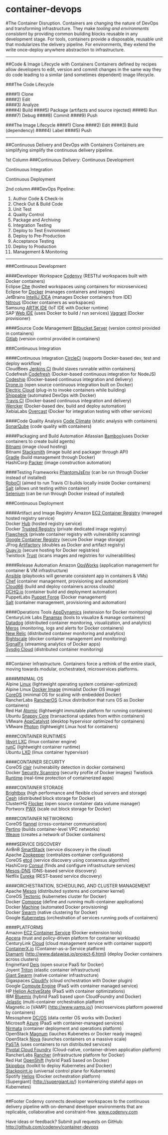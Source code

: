 ﻿# container-devops

#The Container Disruption.
Containers are changing the nature of DevOps and transforming infrastructure. They make *tooling and environments consistent* by providing common building blocks reusable in any development stage. For tools, containers provide a disposable, reusable unit that modularizes the delivery pipeline.  For environments, they extend the write once-deploy anywhere abstraction to infrastructure. 

----------------------------------------------------------------------

##Code & Image Lifecycle with Containers
Containers defined by recipes allow developers to edit, version and commit changes in the same way they do code leading to a similar (and sometimes dependent) image lifecycle.

###The Code Lifecycle

####1) Clone  
####2) Edit  
####3) Analyze  
####4) Build
####5) Package (artifacts and source injected)
####6) Run
####7) Debug
####8) Commit
####9) Push

###The Image Lifecycle
####1) Clone
####2) Edit
####3) Build (dependency)
####4) Label
####5) Push

----------------------------------------------------------------------

##Continuous Delivery and DevOps with Containers
Containers are simplifying simplify the continuous delivery pipeline.

1st Column
###Continuous Delivery:
Continuous Development

Continuous Integration

Continuous Deployment


2nd column
###DevOps Pipeline:
1. Author Code & Check-In
2. Check Out & Build Code
3. Unit Test
4. Quality Control
5. Package and Archiving
6. Integration Testing
7. Deploy to Test Environment
8. Deploy to Pre-Production
9. Acceptance Testing
10. Deploy to Production
11. Management & Monitoring

----------------------------------------------------------------------

###Continuous Development

####Developer Workspace
[Codenvy](https://codenvy.com/) (RESTful workspaces built with Docker containers)  
Eclipse [Che](http://www.eclipse.org/che/) (hosted workspaces using containers for microservices)  
Eclipse for [Docker](https://www.eclipse.org/community/eclipse_newsletter/2015/june/article3.php) (manages containers and images)  
JetBrains [IntelliJ IDEA](https://www.jetbrains.com/idea/) (manages Docker containers from IDE)  
[Nitrous](https://pro.nitrous.io/) (Docker containers as workspaces)  
Samsung [ARTIK IDE](https://www.eclipse.org/che/artik/) (IoT IDE with Docker runtime)  
SAP [Web IDE](https://hcp.sap.com/try.html) (uses Docker to build / run services)
[Vagrant](https://www.vagrantup.com/docs/provisioning/docker.html) (Docker provisioner)  

####Source Code Management
[Bitbucket Server](https://bitbucket.org/atlassian/docker-atlassian-bitbucket-server) (version control provided in containers)  
[Gitlab](http://doc.gitlab.com/omnibus/docker/) (version control provided in containers)  

###Continuous Integration

####Continuous Integration
[CircleCi](https://circleci.com/docs/docker) (supports Docker-based dev, test and deploy workflow)  
CloudBees [Jenkins CI](https://www.cloudbees.com/jenkins/about/code-quality-analysis) (build slaves runnable within  containers)  
Codefresh [Codefresh](http://codefresh.io/) (Docker-based continuous integration for NodeJS)  
[Codeship](https://codeship.com) (Docker-based continuous integration and delivery)  
[Drone.io](https://drone.io/) (open source continuous integration built on Docker)  
[Electric Cloud](http://electric-cloud.com/plugins/directory/p/docker/) (plug-in to invoke containers while building)  
[Shippable](https://app.shippable.com/) (automated DevOps with Docker)  
[Travis CI](https://travis-ci.org) (Docker-based continuous integration and delivery)  
[Wercker](http://wercker.com/) (Docker-based dev, build and deploy automation)  
XebiaLabs [Overcast](https://github.com/xebialabs/overcast) (Docker for integration testing with other services)  

####Code Quality Analysis
[Code Climate](https://codeclimate.com/) (static analysis with containers)  
[SonarQube](http://www.sonarqube.org/) (code quality with containers)  

####Packaging and Build Automation
Atlassian [Bamboo](https://www.atlassian.com/software/bamboo)(uses Docker containers to create build agents)  
[Bitnami](https://bitnami.com/) (image cloud hosting)  
Bitnami [Stacksmith](https://stacksmith.bitnami.com/) (image build and packager through API)  
[Gradle](https://gradle.org) (build management through Docker)  
HashiCorp [Packer](https://www.packer.io/) (image construction automation)  

####Testing Frameworks
[PhantomJsEnv](https://github.com/Codeception/PhantomJsEnv) (can be run through Docker instead of installed)  
[RoboCI](https://github.com/Codegyre/RoboCI) (aimed to run Travis CI builds locally inside Docker containers)  
[Salt](http://docs.saltstack.com/en/latest/ref/states/all/salt.states.dockerio.html) (allows unit testing within container)  
[Selenium](https://github.com/Codeception/SeleniumEnv) (can be run through Docker instead of installed)  


###Continuous Deployment

####Artifact and Image Registry
Amazon [EC2 Container Registry](https://aws.amazon.com/ecr/) (managed hosted registry service)  
Docker [Hub](https://hub.docker.com/) (hosted registry service)  
Docker [Trusted Registry](https://docs.docker.com/docker-trusted-registry/) (private dedicated image registry)  
[Flawcheck](https://flawcheck.com/) (private container registry with vulnerability scanning)  
[Google Container Registry](https://cloud.google.com/container-registry/) (secure Docker image storage)  
JFrog [Artifactory](http://www.jfrog.com/confluence/display/RTF/Docker+Repositories) (doubles as Docker and artifact registry)  
[Quay.io](https://quay.io/plans/) (secure hosting for Docker registries)  
Twistlock [Trust](https://www.twistlock.com/trust/) (scans images and registries for vulnerabilities)

####Release Automation
Amazon [OpsWorks](http://aws.amazon.com/opsworks/) (application management for container & VM infrastructure)  
[Ansible](http://www.ansible.com/docker) (playbooks will generate consistent app in containers & VMs)  
[Chef](https://www.chef.io/solutions/containers/) (container management, provisioning and automation)  
[Cloud66](http://www.cloud66.com/home) (build and deploy containers across clouds)  
[DCHQ.io](https://www.dchq.io/landing/index.html) (container build and deployment automation)  
PuppetLabs [Puppet Forge](https://forge.puppetlabs.com/tags/docker) (Docker management)  
[Salt](http://docs.saltstack.com/en/latest/ref/states/all/salt.states.dockerio.html) (container management, provisioning and automation)  

####Operations Tools
[AppDynamics](http://community.appdynamics.com/t5/eXchange-Community-AppDynamics/Docker-Monitoring-Extension/idi-p/14749) (extension for Docker monitoring)  
CenturyLink Labs [Panamax](http://panamax.io/) (tools to visualize & manage containers)  
[Datadog](https://www.datadoghq.com/blog/datadog-docker-etp/) (distributed container monitoring, visualization, and analytics)  
[Meros](https://meros.io/) (monitoring, logs and alerts for Docker containers)  
[New Relic](https://blog.newrelic.com/2015/05/06/docker-support-2/) (distributed container monitoring and analytics)  
[Rightscale](http://www.rightscale.com/blog/rightscale-news/announcing-docker-container-management-rightscale) (docker container management and monitoring)  
[SignalFx](http://blog.signalfx.com/signalfx-is-proud-to-join-the-docker-ecosystem-technology-partner-program) (streaming analytics of Docker apps)  
[Sysdig Cloud](https://sysdig.com/distributed-container-monitoring-sysdig-cloud-revolution/) (distributed container monitoring)  


----------------------------------------------------------------------

##Container Infrastructure.
Containers force a rethink of the entire stack, moving towards modular, orchestrated, microservices platforms.

####MINIMAL OS  
Alpine [Linux](http://www.alpinelinux.org) (lightweight operating system container-optimized)  
Alpine Linux [Docker Image](http://gliderlabs.viewdocs.io/docker-alpine/) (mimialist Docker OS image)  
[CoreOS](https://coreos.com/using-coreos/) (minimal OS for scaling with embedded Docker)  
RancherLabs [RancherOS](http://rancher.com/rancher-os/) (Linux distribution that runs OS as Docker containers)   
Red Hat [Atomic](http://www.projectatomic.io/) (lightweight immutable platform for running containers)  
Ubuntu [Snappy Core](http://www.ubuntu.com/cloud/snappy) (transactional updates from within containers)  
VMware [AppCatalyst](http://blogs.vmware.com/cloudnative/vmware-appcatalyst) (desktop hypervisor optimized for containers)  
VMware [Photon](https://vmware.github.io/photon/) (lightweight Linux host for containers)  

####CONTAINER RUNTIMES  
[libvirt LXC](https://libvirt.org/drvlxc.html) (linux container engine)  
[runC](https://runc.io/) (lightweight container runtime)  
Ubuntu [LXD](http://www.ubuntu.com/cloud/lxd) (linux container hypervisor)  

####CONTAINER SECURITY  
CoreOS [clair](https://github.com/coreos/clair) (vulnerability detection in docker containers)  
Docker [Security Scanning](https://blog.docker.com/2016/05/docker-security-scanning/) (security profile of Docker images)
Twistlock [Runtime](https://www.twistlock.com/runtime/) (real-time protection of containerized apps)

####CONTAINER STORAGE  
[Brightbox](https://brightbox.com) (high performance and flexible cloud servers and storage)  
[Ceph](http://ceph.com/) (distributed block storage for Docker)  
ClusterHQ [Flocker](https://clusterhq.com/2015/06/17/flocker-1-0/) (open source container data volume manager)  
Portworx [PWX](http://portworx.com/products/) (scale out block storage for Docker)  

####CONTAINER NETWORKING  
CoreOS [flannel](https://coreos.com/flannel/docs/latest/flannel-config.html) (cross-container communication)  
[Pertino](http://pertino.com/pertino-simplifies-networking-of-docker-containers-across-any-cloud-anywhere) (builds container-level VPC networks)  
[Weave](http://weave.in/) (creates a network of Docker containers)  

####SERVICE DISCOVERY  
AirBnB [SmartStack](http://nerds.airbnb.com/smartstack-service-discovery-cloud/) (service discovery in the cloud)  
Apache [Zookeeper](https://zookeeper.apache.org) (centralizes container configurations)  
CoreOS [etcd](https://github.com/coreos/etcd) (service discovery using consensus algorithm)  
HashiCorp [Consul](https://www.consul.io/) (finds and configure infrastructure services)  
[Mesos-DNS](https://github.com/mesosphere/mesos-dns) (DNS-based service discovery)  
Netflix [Eureka](https://github.com/Netflix/eureka) (REST-based service discovery)  

####ORCHESTRATION, SCHEDULING, AND CLUSTER MANAGEMENT  
Apache [Mesos](http://mesos.apache.org/) (distributed systems and container kernel)  
CoreOS [Tectonic](https://tectonic.com/) (kubernetes cluster for Docker)  
Docker [Compose](https://docs.docker.com/compose/) (define and running multi-container applications)  
Docker [Machine](https://docs.docker.com/machine/) (automated Docker provisioning)  
Docker [Swarm](https://docs.docker.com/swarm/) (native clustering for Docker)  
Google [Kubernetes](http://kubernetes.io/) (orchestration of services running pods of containers)  

####PLATFORMS  
Amazon [EC2 Container Service](http://aws.amazon.com/ecs/) (Docker extension tools)  
[Apcera](https://www.apcera.com) (trust and policy-driven platform for container workloads)   
CenturyLink [Cloud](https://www.ctl.io/) (cloud management service with container support)  
[ContainerX.io](http://containerx.io/) (Container-as-a-Service platform)  
[Diamanti](https://diamanti.com) (http://www.datawise.io/project-6.html) (deploy Docker containers across clusters)  
EngineYard [Deis](http://deis.io/overview/) (open source PaaS for Docker)  
Joyent [Triton](https://www.joyent.com/) (elastic container infrastructure)  
[Giant Swarm](https://giantswarm.io/) (native container infrastructure)  
Gigaspaces [Cloudify](http://getcloudify.org/) (cloud orchestration with Docker plugin)  
Google [Compute Engine](https://cloud.google.com/compute/) (PaaS with container managed service)  
HP [Helion ActiveState](http://www8.hp.com/us/en/cloud/helion-devplatform-overview.html) (PaaS with container optimizations)  
IBM [Bluemix](https://console.ng.bluemix.net/) (hybrid PaaS based upon CloudFoundry and Docker)  
[Jelastic](https://jelastic.com/docker/) (multi-container orchestration platform)  
Magnetic.io [VAMP] (http://www.vamp.io/) (microservices platform powered by containers)  
Mesosphere [DC/OS](https://mesosphere.com/enterprise/) (data center OS works with Docker)  
Microsoft [Azure](https://azure.microsoft.com/en-us/) (PaaS with container-managed services)  
[Nirmata](http://nirmata.com/tag/docker/) (container deployment and operations platform)  
OpenStack [Magnum](https://wiki.openstack.org/wiki/Magnum) (lauches Kubenetes or Docker ready images)  
OpenStack [Nova](https://wiki.openstack.org/wiki/Docker) (launches containers on a massive scale)  
[PaSTA](https://github.com/Yelp/paasta) (uses containers to run distributed services)  
[Pivotal Cloud Foundry](http://pivotal.io/) (Cloud-native, container-driven application platform)  
RancherLabs [Rancher](http://rancher.com/rancher/) (infrastructure platform for Docker)  
Red Hat [OpenShift](https://www.openshift.com/) (hybrid PaaS based on Docker)  
[Skippbox](http://www.skippbox.com/) (toolkit to deploy Kubernetes and Docker)  
[Stackpoint.io](https://stackpoint.io/) (universal control plane for Kubernetes)  
Spotify [Helios](https://github.com/spotify/helios) (Docker orchestration platform)  
[Supergiant] (http://supergiant.io/) (containerizing stateful apps on Kubernetes)


----------------------------------------------------------------------
##Footer
Codenvy connects developer workspaces to the continuous delivery pipeline with on-demand developer environments that are replicable, collaborative and constraint-free.  www.codenvy.com

Have ideas or feedback? Submit pull requests on GitHub: http://github.com/codenvy/container-devops

